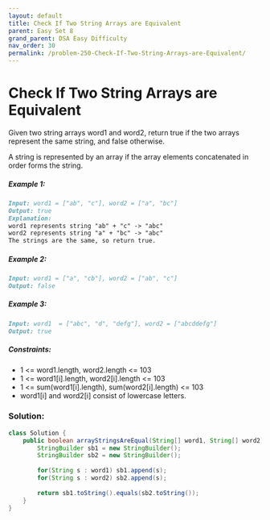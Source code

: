 ```yaml
---
layout: default
title: Check If Two String Arrays are Equivalent
parent: Easy Set 8
grand_parent: DSA Easy Difficulty
nav_order: 30
permalink: /problem-250-Check-If-Two-String-Arrays-are-Equivalent/
---
```

# Check If Two String Arrays are Equivalent

Given two string arrays word1 and word2, return true if the two arrays represent the same string, and false otherwise.

A string is represented by an array if the array elements concatenated in order forms the string.

##### Example 1:
```markdown
Input: word1 = ["ab", "c"], word2 = ["a", "bc"]
Output: true
Explanation:
word1 represents string "ab" + "c" -> "abc"
word2 represents string "a" + "bc" -> "abc"
The strings are the same, so return true.
```
##### Example 2:
```markdown
Input: word1 = ["a", "cb"], word2 = ["ab", "c"]
Output: false
```
##### Example 3:
```markdown
Input: word1  = ["abc", "d", "defg"], word2 = ["abcddefg"]
Output: true
```
##### Constraints:
* 1 <= word1.length, word2.length <= 103
* 1 <= word1[i].length, word2[i].length <= 103
* 1 <= sum(word1[i].length), sum(word2[i].length) <= 103
* word1[i] and word2[i] consist of lowercase letters.

### Solution:
```java
class Solution {
    public boolean arrayStringsAreEqual(String[] word1, String[] word2) {
        StringBuilder sb1 = new StringBuilder();
        StringBuilder sb2 = new StringBuilder();
        
        for(String s : word1) sb1.append(s);
        for(String s : word2) sb2.append(s);
        
        return sb1.toString().equals(sb2.toString());
    }
}
```
